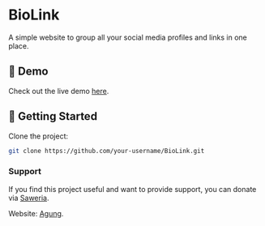 # BioLink

A simple website to group all your social media profiles and links in one place.

## 🚀 Demo

Check out the live demo [here](https://your-demo-link.com).

## 🚀 Getting Started

Clone the project:
   ```bash
   git clone https://github.com/your-username/BioLink.git
```

### Support 

If you find this project useful and want to provide support, you can donate via [Saweria](https://saweria.co/GeniusAI).

Website:  [Agung](https://agung-dev.my.id).
